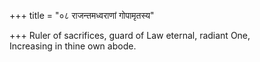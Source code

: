 +++
title = "०८ राजन्तमध्वराणां गोपामृतस्य"

+++
Ruler of sacrifices, guard of Law eternal, radiant One,  
   Increasing in thine own abode.